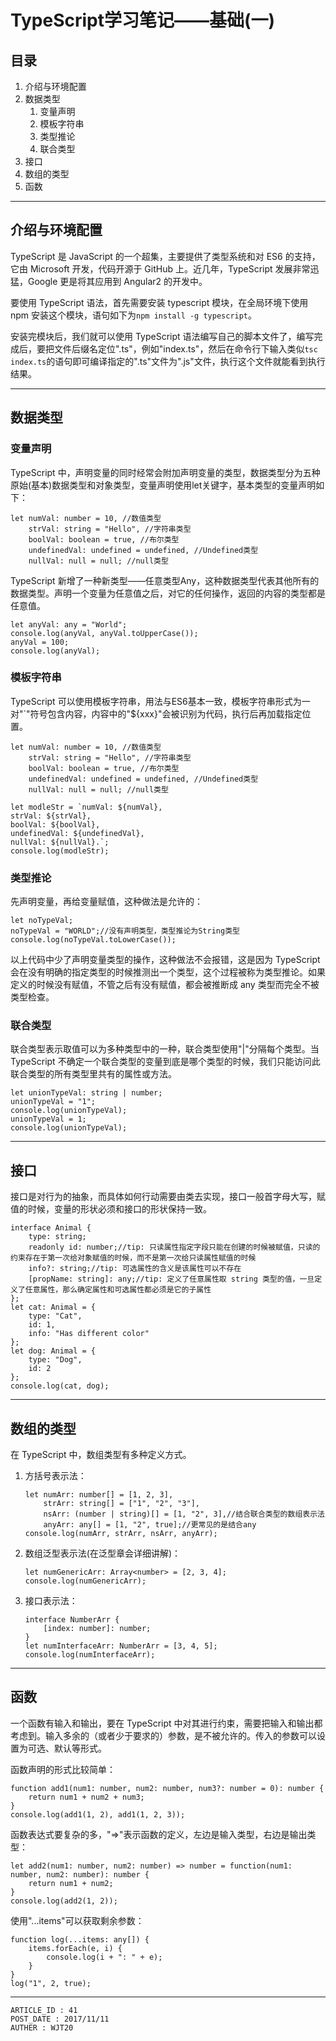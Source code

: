 
# TypeScript学习笔记——基础(一) #

## 目录 ##

1. 介绍与环境配置
2. 数据类型
    1. 变量声明
    2. 模板字符串
    3. 类型推论
    4. 联合类型
3. 接口
4. 数组的类型
5. 函数

---

## 介绍与环境配置 ##

TypeScript 是 JavaScript 的一个超集，主要提供了类型系统和对 ES6 的支持，它由 Microsoft 开发，代码开源于 GitHub 上。近几年，TypeScript 发展非常迅猛，Google 更是将其应用到 Angular2 的开发中。

要使用 TypeScript 语法，首先需要安装 typescript 模块，在全局环境下使用 npm 安装这个模块，语句如下为`npm install -g typescript`。

安装完模块后，我们就可以使用 TypeScript 语法编写自己的脚本文件了，编写完成后，要把文件后缀名定位".ts"，例如"index.ts"，然后在命令行下输入类似`tsc index.ts`的语句即可编译指定的".ts"文件为".js"文件，执行这个文件就能看到执行结果。

---

## 数据类型 ##

### 变量声明 ###

TypeScript 中，声明变量的同时经常会附加声明变量的类型，数据类型分为五种原始(基本)数据类型和对象类型，变量声明使用let关键字，基本类型的变量声明如下：

```
let numVal: number = 10, //数值类型
    strVal: string = "Hello", //字符串类型
    boolVal: boolean = true, //布尔类型
    undefinedVal: undefined = undefined, //Undefined类型
    nullVal: null = null; //null类型
```

TypeScript 新增了一种新类型——任意类型Any，这种数据类型代表其他所有的数据类型。声明一个变量为任意值之后，对它的任何操作，返回的内容的类型都是任意值。

```
let anyVal: any = "World";
console.log(anyVal, anyVal.toUpperCase());
anyVal = 100;
console.log(anyVal);
```

### 模板字符串 ###

TypeScript 可以使用模板字符串，用法与ES6基本一致，模板字符串形式为一对"\`"符号包含内容，内容中的"${xxx}"会被识别为代码，执行后再加载指定位置。

```
let numVal: number = 10, //数值类型
    strVal: string = "Hello", //字符串类型
    boolVal: boolean = true, //布尔类型
    undefinedVal: undefined = undefined, //Undefined类型
    nullVal: null = null; //null类型

let modleStr = `numVal: ${numVal},
strVal: ${strVal},
boolVal: ${boolVal},
undefinedVal: ${undefinedVal},
nullVal: ${nullVal}.`;
console.log(modleStr);
```

### 类型推论 ###

先声明变量，再给变量赋值，这种做法是允许的：

```
let noTypeVal;
noTypeVal = "WORLD";//没有声明类型，类型推论为String类型
console.log(noTypeVal.toLowerCase());
```

以上代码中少了声明变量类型的操作，这种做法不会报错，这是因为 TypeScript 会在没有明确的指定类型的时候推测出一个类型，这个过程被称为类型推论。如果定义的时候没有赋值，不管之后有没有赋值，都会被推断成 any 类型而完全不被类型检查。

### 联合类型 ###

联合类型表示取值可以为多种类型中的一种，联合类型使用"|"分隔每个类型。当 TypeScript 不确定一个联合类型的变量到底是哪个类型的时候，我们只能访问此联合类型的所有类型里共有的属性或方法。

```
let unionTypeVal: string | number;
unionTypeVal = "1";
console.log(unionTypeVal);
unionTypeVal = 1;
console.log(unionTypeVal);
```

---

## 接口 ##

接口是对行为的抽象，而具体如何行动需要由类去实现，接口一般首字母大写，赋值的时候，变量的形状必须和接口的形状保持一致。

```
interface Animal {
    type: string;
    readonly id: number;//tip: 只读属性指定字段只能在创建的时候被赋值，只读的约束存在于第一次给对象赋值的时候，而不是第一次给只读属性赋值的时候
    info?: string;//tip: 可选属性的含义是该属性可以不存在
    [propName: string]: any;//tip: 定义了任意属性取 string 类型的值，一旦定义了任意属性，那么确定属性和可选属性都必须是它的子属性
};
let cat: Animal = {
    type: "Cat",
    id: 1,
    info: "Has different color"
};
let dog: Animal = {
    type: "Dog",
    id: 2
};
console.log(cat, dog);
```

---

## 数组的类型 ##

在 TypeScript 中，数组类型有多种定义方式。

1. 方括号表示法：

    ```
    let numArr: number[] = [1, 2, 3],
        strArr: string[] = ["1", "2", "3"],
        nsArr: (number | string)[] = [1, "2", 3],//结合联合类型的数组表示法
        anyArr: any[] = [1, "2", true];//更常见的是结合any
    console.log(numArr, strArr, nsArr, anyArr);
    ```

2. 数组泛型表示法(在泛型章会详细讲解)：

    ```
    let numGenericArr: Array<number> = [2, 3, 4];
    console.log(numGenericArr);
    ```

3. 接口表示法：

    ```
    interface NumberArr {
        [index: number]: number;
    }
    let numInterfaceArr: NumberArr = [3, 4, 5];
    console.log(numInterfaceArr);
    ```

---

## 函数 ##

一个函数有输入和输出，要在 TypeScript 中对其进行约束，需要把输入和输出都考虑到。输入多余的（或者少于要求的）参数，是不被允许的。传入的参数可以设置为可选、默认等形式。

函数声明的形式比较简单：

```
function add1(num1: number, num2: number, num3?: number = 0): number {
    return num1 + num2 + num3;
}
console.log(add1(1, 2), add1(1, 2, 3));
```

函数表达式要复杂的多，"=>"表示函数的定义，左边是输入类型，右边是输出类型：

```
let add2(num1: number, num2: number) => number = function(num1: number, num2: number): number {
    return num1 + num2;
}
console.log(add2(1, 2));
```

使用"...items"可以获取剩余参数：

```
function log(...items: any[]) {
    items.forEach(e, i) {
        console.log(i + ": " + e);
    }
}
log("1", 2, true);
```

---

```
ARTICLE_ID : 41
POST_DATE : 2017/11/11
AUTHER : WJT20
```
